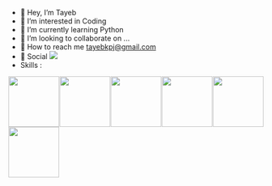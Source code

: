 - 👋 Hey, I’m Tayeb
- 👀 I’m interested in Coding
- 🌱 I’m currently learning Python
- 💞️ I’m looking to collaborate on ...
- 📧 How to reach me tayebkpj@gmail.com
- 💬 Social <a href="https://www.facebook.com/tayeb.tas.13913"><img src="https://camo.githubusercontent.com/2d1ffa69dd491ebeca01b2098cf8233dd09950ff5895abccd5b455ca442abc59/68747470733a2f2f696d672e736869656c64732e696f2f62616467652f46616365626f6f6b2d3138373746323f7374796c653d666f722d7468652d6261646765266c6f676f3d66616365626f6f6b266c6f676f436f6c6f723d7768697465" /></a>
- Skills :
<div style="display:flex;flex-wrap:wrap;justify-content:space-between;">
  <img src="https://user-images.githubusercontent.com/104755858/200106671-7a563638-04c0-45a9-98c2-ed24e7789b87.png" height="100" width="100">
  <img src="https://user-images.githubusercontent.com/104755858/200106712-7ba6189b-7790-4fe8-9720-6c281d17e705.png" height="100" width="100">
  <img src="https://user-images.githubusercontent.com/104755858/200106628-d09f6507-fda9-45ca-b894-13194f2fca0e.png" height="100" width="100">
  <img src="https://user-images.githubusercontent.com/104755858/200106643-bb9618a3-b0d7-4ca5-bc9c-5d7bd58b6edf.png" height="100" width="100">
  <img src="https://user-images.githubusercontent.com/104755858/200106658-a91a7c16-f304-45f4-997e-edb6610597c6.png" height="100" width="100">
  <img src="https://user-images.githubusercontent.com/104755858/200107119-cbe15b26-5517-47b2-a504-a8b1fc33bc16.png" height="100" width="100">
</div>

<!---
Tayeb-Ahmed-TAS/Tayeb-Ahmed-TAS is a ✨ special ✨ repository because its `README.md` (this file) appears on your GitHub profile.
You can click the Preview link to take a look at your changes.
--->
